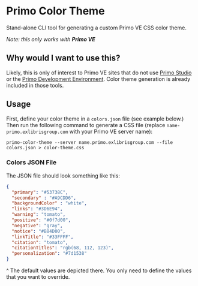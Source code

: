 # Primo Color Theme
Stand-alone CLI tool for generating a custom Primo VE CSS color theme.

_Note: this only works with **Primo VE**_

## Why would I want to use this?
Likely, this is only of interest to Primo VE sites that do not use [Primo Studio](https://github.com/ExLibrisGroup/Primo-Studio) or the [Primo Development Environment](https://github.com/ExLibrisGroup/primo-explore-devenv). Color theme generation is already included in those tools. 

## Usage
First, define your color theme in a `colors.json` file (see example below.) Then run the following command to generate a CSS file (replace `name-primo.exlibrisgroup.com` with your Primo VE server name):

`primo-color-theme --server name.primo.exlibrisgroup.com --file colors.json > color-theme.css`

### Colors JSON File
The JSON file should look something like this: 

```json
{
  "primary": "#53738C",
  "secondary" : "#A9CDD6",
  "backgroundColor" : "white",
  "links": "#3D6E94",
  "warning": "tomato",
  "positive": "#0f7d00",
  "negative": "gray",
  "notice": "#B84D00",
  "linkTitle": "#33FFFF",
  "citation": "tomato",
  "citationTitles": "rgb(68, 112, 123)",
  "personalization": "#7d1538" 
}
```

^ The default values are depicted there. You only need to define the values that you want to override. 

